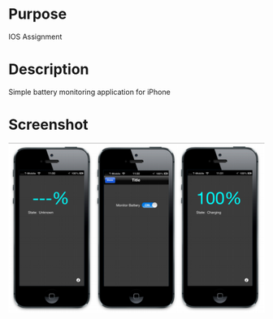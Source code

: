 Purpose
================
IOS Assignment

Description
================
<p>
Simple battery monitoring application for iPhone
</p>

Screenshot
================
<Img src="https://raw.githubusercontent.com/punitshah89/Battery-Monitor/master/BatteryMonitor.PNG" />
